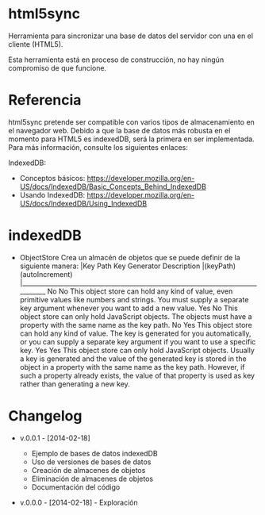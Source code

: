 html5sync
=========

Herramienta para sincronizar una base de datos del servidor con una en el cliente (HTML5).

Esta herramienta está en proceso de construcción, no hay ningún compromiso de que funcione.


Referencia
=========

html5sync pretende ser compatible con varios tipos de almacenamiento en el navegador web. Debido a que la base de datos más robusta en el momento para HTML5 es indexedDB, será la primera en ser implementada. Para más información, consulte los siguientes enlaces:

IndexedDB:
* Conceptos básicos: https://developer.mozilla.org/en-US/docs/IndexedDB/Basic_Concepts_Behind_IndexedDB
* Usando IndexedDB: https://developer.mozilla.org/en-US/docs/IndexedDB/Using_IndexedDB

indexedDB
=========

* ObjectStore
    Crea un almacén de objetos que se puede definir de la siguiente manera:
    |Key Path    Key Generator 	Description
    |(keyPath)   (autoIncrement)
    |__________________________________________________________________________________
     No          No              This object store can hold any kind of value, 
                                 even primitive values like numbers and strings. 
                                 You must supply a separate key argument whenever 
                                 you want to add a new value.
     Yes     	No                 This object store can only hold JavaScript objects. 
                                 The objects must have a property with the same name 
                                 as the key path.
     No          Yes             This object store can hold any kind of value. The 
                                 key is generated for you automatically, or you can 
                                 supply a separate key argument if you want to use a 
                                 specific key.
     Yes         Yes             This object store can only hold JavaScript objects. 
                                 Usually a key is generated and the value of the 
                                 generated key is stored in the object in a property 
                                 with the same name as the key path. However, if such 
                                 a property already exists, the value of that property 
                                 is used as key rather than generating a new key.


Changelog
=========

* v.0.0.1 - [2014-02-18]
    * Ejemplo de bases de datos indexedDB
    * Uso de versiones de bases de datos
    * Creación de almacenes de objetos
    * Eliminación de almacenes de objetos
    * Documentación del código

* v.0.0.0 - [2014-02-18] - Exploración